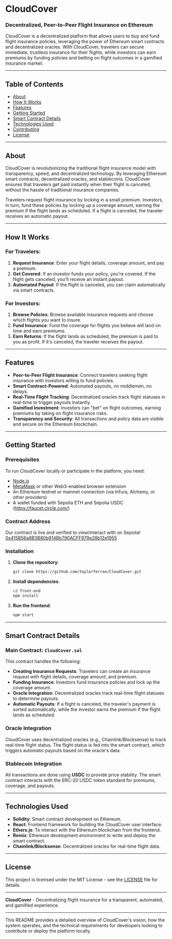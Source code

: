 # CloudCover

### Decentralized, Peer-to-Peer Flight Insurance on Ethereum

CloudCover is a decentralized platform that allows users to buy and fund flight insurance policies, leveraging the power of Ethereum smart contracts and decentralized oracles. With CloudCover, travelers can secure immediate, trustless insurance for their flights, while investors can earn premiums by funding policies and betting on flight outcomes in a gamified insurance market.

---

## Table of Contents

- [About](#about)
- [How It Works](#how-it-works)
- [Features](#features)
- [Getting Started](#getting-started)
- [Smart Contract Details](#smart-contract-details)
- [Technologies Used](#technologies-used)
- [Contributing](#contributing)
- [License](#license)

---

## About

CloudCover is revolutionizing the traditional flight insurance model with transparency, speed, and decentralized technology. By leveraging Ethereum smart contracts, decentralized oracles, and stablecoins, CloudCover ensures that travelers get paid instantly when their flight is canceled, without the hassle of traditional insurance companies.

Travelers request flight insurance by locking in a small premium. Investors, in turn, fund these policies by locking up a coverage amount, earning the premium if the flight lands as scheduled. If a flight is canceled, the traveler receives an automatic payout.

---

## How It Works

### For Travelers:
1. **Request Insurance**: Enter your flight details, coverage amount, and pay a premium.
2. **Get Covered**: If an investor funds your policy, you're covered. If the flight gets canceled, you'll receive an instant payout.
3. **Automated Payout**: If the flight is canceled, you can claim automatically via smart contracts.

### For Investors:
1. **Browse Policies**: Browse available insurance requests and choose which flights you want to insure.
2. **Fund Insurance**: Fund the coverage for flights you believe will land on time and earn premiums.
3. **Earn Returns**: If the flight lands as scheduled, the premium is paid to you as profit. If it's canceled, the traveler receives the payout.

---

## Features

- **Peer-to-Peer Flight Insurance**: Connect travelers seeking flight insurance with investors willing to fund policies.
- **Smart Contract-Powered**: Automated payouts, no middlemen, no delays.
- **Real-Time Flight Tracking**: Decentralized oracles track flight statuses in real-time to trigger payouts instantly.
- **Gamified Investment**: Investors can "bet" on flight outcomes, earning premiums by taking on flight insurance risks.
- **Transparency and Security**: All transactions and policy data are visible and secure on the Ethereum blockchain.

---

## Getting Started

### Prerequisites

To run CloudCover locally or participate in the platform, you need:

- [Node.js](https://nodejs.org/)
- [MetaMask](https://metamask.io/) or other Web3-enabled browser extension
- An Ethereum testnet or mainnet connection (via Infura, Alchemy, or other providers)
- A wallet funded with Sepolia ETH and Sepolia USDC (https://faucet.circle.com/)

### Contract Address

Our contract is live and verified to view/interact with on Sepolia!
[0x415B56a8B3B80b914Bb790ACFF979e28b12e1955](https://sepolia.etherscan.io/address/0x415b56a8b3b80b914bb790acff979e28b12e1955)

### Installation

1. **Clone the repository**:

    ```bash
    git clone https://github.com/taylorferran/CloudCover.git
    ```

2. **Install dependencies**:

    ```bash
    cd front-end
    npm install
    ```

5. **Run the frontend**:

    ```bash
    npm start
    ```

---

## Smart Contract Details

### Main Contract: `CloudCover.sol`

This contract handles the following:

- **Creating Insurance Requests**: Travelers can create an insurance request with flight details, coverage amount, and premium.
- **Funding Insurance**: Investors fund insurance policies and lock up the coverage amount.
- **Oracle Integration**: Decentralized oracles track real-time flight statuses to determine payouts.
- **Automatic Payouts**: If a flight is canceled, the traveler's payment is sorted automatically, while the investor earns the premium if the flight lands as scheduled.

### Oracle Integration
CloudCover uses decentralized oracles (e.g., Chainlink/Blocksense) to track real-time flight status. The flight status is fed into the smart contract, which triggers automatic payouts based on the oracle's data.

### Stablecoin Integration
All transactions are done using **USDC** to provide price stability. The smart contract interacts with the ERC-20 USDC token standard for premiums, coverage, and payouts.

---

## Technologies Used

- **Solidity**: Smart contract development on Ethereum.
- **React**: Frontend framework for building the CloudCover user interface.
- **Ethers.js**: To interact with the Ethereum blockchain from the frontend.
- **Remix**: Ethereum development environment to write and deploy the smart contract.
- **Chainlink/Blocksense**: Decentralized oracles for real-time flight data.
---

## License

This project is licensed under the MIT License - see the [LICENSE](LICENSE) file for details.

---

**CloudCover** - Decentralizing flight insurance for a transparent, automated, and gamified experience.

---

This README provides a detailed overview of CloudCover's vision, how the system operates, and the technical requirements for developers looking to contribute or deploy the platform locally.
